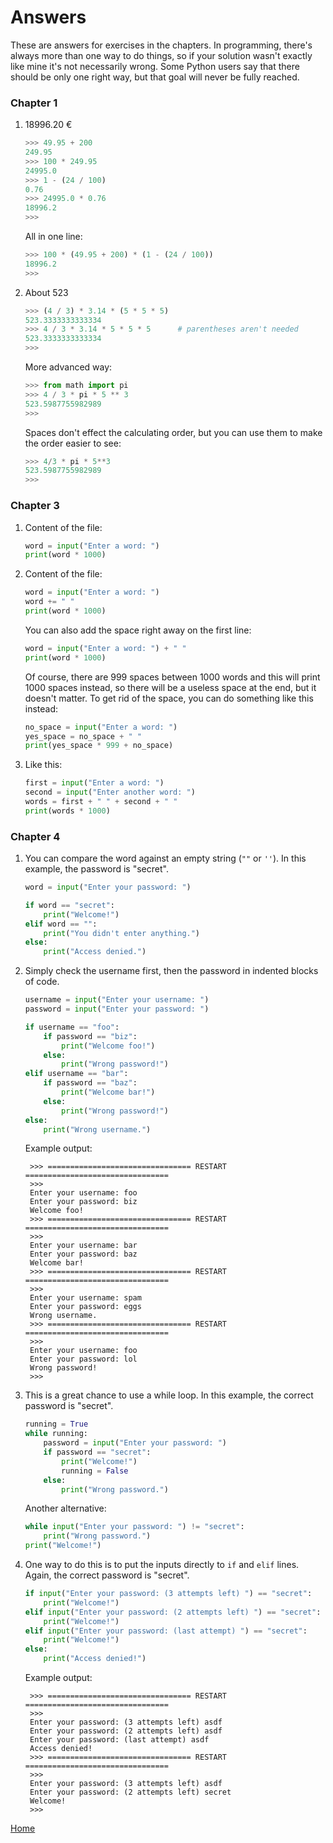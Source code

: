 # Answers

These are answers for exercises in the chapters. In programming, there's always more than one way to do things, so if your solution wasn't exactly like mine it's not necessarily wrong. Some Python users say that there should be only one right way, but that goal will never be fully reached.

### Chapter 1

1. 18996.20 €

    ```py
    >>> 49.95 + 200
    249.95
    >>> 100 * 249.95
    24995.0
    >>> 1 - (24 / 100)
    0.76
    >>> 24995.0 * 0.76
    18996.2
    >>>
    ```

    All in one line:

    ```py
    >>> 100 * (49.95 + 200) * (1 - (24 / 100))
    18996.2
    >>>
    ```

2. About 523

    ```py
    >>> (4 / 3) * 3.14 * (5 * 5 * 5)
    523.3333333333334
    >>> 4 / 3 * 3.14 * 5 * 5 * 5      # parentheses aren't needed
    523.3333333333334
    >>>
    ```

    More advanced way:

    ```py
    >>> from math import pi
    >>> 4 / 3 * pi * 5 ** 3
    523.5987755982989
    >>>
    ```

    Spaces don't effect the calculating order, but you can use them to make the order easier to see:

    ```py
    >>> 4/3 * pi * 5**3
    523.5987755982989
    >>>
    ```

### Chapter 3

1. Content of the file:

    ```py
    word = input("Enter a word: ")
    print(word * 1000)
    ```

2. Content of the file:

    ```py
    word = input("Enter a word: ")
    word += " "
    print(word * 1000)
    ```

    You can also add the space right away on the first line:

    ```py
    word = input("Enter a word: ") + " "
    print(word * 1000)
    ```

    Of course, there are 999 spaces between 1000 words and this will print 1000 spaces instead, so there will be a useless space at the end, but it doesn't matter. To get rid of the space, you can do something like this instead:

    ```py
    no_space = input("Enter a word: ")
    yes_space = no_space + " "
    print(yes_space * 999 + no_space)
    ```

3. Like this:

    ```py
    first = input("Enter a word: ")
    second = input("Enter another word: ")
    words = first + " " + second + " "
    print(words * 1000)
    ```

### Chapter 4

1. You can compare the word against an empty string (`""` or `''`). In this example, the password is "secret".

    ```py
    word = input("Enter your password: ")

    if word == "secret":
        print("Welcome!")
    elif word == "":
        print("You didn't enter anything.")
    else:
        print("Access denied.")
    ```

2. Simply check the username first, then the password in indented blocks of code.

    ```py
    username = input("Enter your username: ")
    password = input("Enter your password: ")

    if username == "foo":
        if password == "biz":
            print("Welcome foo!")
        else:
            print("Wrong password!")
    elif username == "bar":
        if password == "baz":
            print("Welcome bar!")
        else:
            print("Wrong password!")
    else:
        print("Wrong username.")
    ```

    Example output:

        >>> ================================ RESTART ================================
        >>>
        Enter your username: foo
        Enter your password: biz
        Welcome foo!
        >>> ================================ RESTART ================================
        >>>
        Enter your username: bar
        Enter your password: baz
        Welcome bar!
        >>> ================================ RESTART ================================
        >>>
        Enter your username: spam
        Enter your password: eggs
        Wrong username.
        >>> ================================ RESTART ================================
        >>>
        Enter your username: foo
        Enter your password: lol
        Wrong password!
        >>>

3. This is a great chance to use a while loop. In this example, the correct password is "secret".

    ```py
    running = True
    while running:
        password = input("Enter your password: ")
        if password == "secret":
            print("Welcome!")
            running = False
        else:
            print("Wrong password.")
    ```

    Another alternative:

    ```py
    while input("Enter your password: ") != "secret":
        print("Wrong password.")
    print("Welcome!")
    ```

4. One way to do this is to put the inputs directly to `if` and `elif` lines. Again, the correct password is "secret".

    ```py
    if input("Enter your password: (3 attempts left) ") == "secret":
        print("Welcome!")
    elif input("Enter your password: (2 attempts left) ") == "secret":
        print("Welcome!")
    elif input("Enter your password: (last attempt) ") == "secret":
        print("Welcome!")
    else:
        print("Access denied!")
    ```

    Example output:

        >>> ================================ RESTART ================================
        >>>
        Enter your password: (3 attempts left) asdf
        Enter your password: (2 attempts left) asdf
        Enter your password: (last attempt) asdf
        Access denied!
        >>> ================================ RESTART ================================
        >>>
        Enter your password: (3 attempts left) asdf
        Enter your password: (2 attempts left) secret
        Welcome!
        >>>

[Home](README.md)
